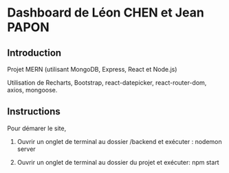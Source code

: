 # Dashboard de Léon CHEN et Jean PAPON

## Introduction

Projet MERN (utilisant MongoDB, Express, React et Node.js)

Utilisation de Recharts, Bootstrap, react-datepicker, react-router-dom, axios, mongoose.

## Instructions

Pour démarer le site, 

1) Ouvrir un onglet de terminal au dossier /backend et exécuter :
nodemon server

2) Ouvrir un onglet de terminal au dossier du projet et exécuter:
npm start

